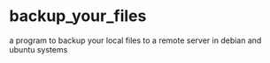 # backup_your_files
a program to backup your local files to a remote server in debian and ubuntu systems
